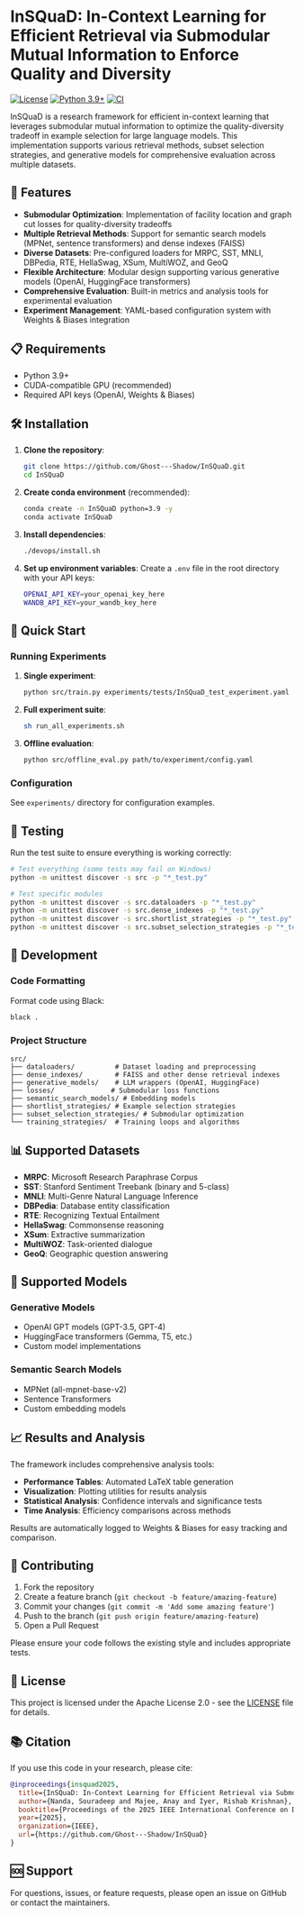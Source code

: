 # InSQuaD: In-Context Learning for Efficient Retrieval via Submodular Mutual Information to Enforce Quality and Diversity

[![License](https://img.shields.io/badge/License-Apache%202.0-blue.svg)](https://opensource.org/licenses/Apache-2.0)
[![Python 3.9+](https://img.shields.io/badge/python-3.9+-blue.svg)](https://www.python.org/downloads/release/python-390/)
[![CI](https://github.com/Ghost---Shadow/InSQuaD/actions/workflows/python_ci.yml/badge.svg)](https://github.com/Ghost---Shadow/InSQuaD/actions/workflows/python_ci.yml)

InSQuaD is a research framework for efficient in-context learning that leverages submodular mutual information to optimize the quality-diversity tradeoff in example selection for large language models. This implementation supports various retrieval methods, subset selection strategies, and generative models for comprehensive evaluation across multiple datasets.

## 🚀 Features

- **Submodular Optimization**: Implementation of facility location and graph cut losses for quality-diversity tradeoffs
- **Multiple Retrieval Methods**: Support for semantic search models (MPNet, sentence transformers) and dense indexes (FAISS)
- **Diverse Datasets**: Pre-configured loaders for MRPC, SST, MNLI, DBPedia, RTE, HellaSwag, XSum, MultiWOZ, and GeoQ
- **Flexible Architecture**: Modular design supporting various generative models (OpenAI, HuggingFace transformers)
- **Comprehensive Evaluation**: Built-in metrics and analysis tools for experimental evaluation
- **Experiment Management**: YAML-based configuration system with Weights & Biases integration

## 📋 Requirements

- Python 3.9+
- CUDA-compatible GPU (recommended)
- Required API keys (OpenAI, Weights & Biases)

## 🛠️ Installation

1. **Clone the repository**:
   ```bash
   git clone https://github.com/Ghost---Shadow/InSQuaD.git
   cd InSQuaD
   ```

2. **Create conda environment** (recommended):
   ```bash
   conda create -n InSQuaD python=3.9 -y
   conda activate InSQuaD
   ```

3. **Install dependencies**:
   ```bash
   ./devops/install.sh
   ```

4. **Set up environment variables**:
   Create a `.env` file in the root directory with your API keys:
   ```bash
   OPENAI_API_KEY=your_openai_key_here
   WANDB_API_KEY=your_wandb_key_here
   ```

## 🚦 Quick Start

### Running Experiments

1. **Single experiment**:
   ```bash
   python src/train.py experiments/tests/InSQuaD_test_experiment.yaml
   ```

2. **Full experiment suite**:
   ```bash
   sh run_all_experiments.sh
   ```

3. **Offline evaluation**:
   ```bash
   python src/offline_eval.py path/to/experiment/config.yaml
   ```

### Configuration

See `experiments/` directory for configuration examples.

## 🧪 Testing

Run the test suite to ensure everything is working correctly:

```bash
# Test everything (some tests may fail on Windows)
python -m unittest discover -s src -p "*_test.py"

# Test specific modules
python -m unittest discover -s src.dataloaders -p "*_test.py"
python -m unittest discover -s src.dense_indexes -p "*_test.py"
python -m unittest discover -s src.shortlist_strategies -p "*_test.py"
python -m unittest discover -s src.subset_selection_strategies -p "*_test.py"
```

## 🔧 Development

### Code Formatting

Format code using Black:
```bash
black .
```

### Project Structure

```
src/
├── dataloaders/          # Dataset loading and preprocessing
├── dense_indexes/        # FAISS and other dense retrieval indexes  
├── generative_models/    # LLM wrappers (OpenAI, HuggingFace)
├── losses/              # Submodular loss functions
├── semantic_search_models/ # Embedding models
├── shortlist_strategies/ # Example selection strategies
├── subset_selection_strategies/ # Submodular optimization
└── training_strategies/  # Training loops and algorithms
```

## 📊 Supported Datasets

- **MRPC**: Microsoft Research Paraphrase Corpus
- **SST**: Stanford Sentiment Treebank (binary and 5-class)
- **MNLI**: Multi-Genre Natural Language Inference
- **DBPedia**: Database entity classification
- **RTE**: Recognizing Textual Entailment
- **HellaSwag**: Commonsense reasoning
- **XSum**: Extractive summarization
- **MultiWOZ**: Task-oriented dialogue
- **GeoQ**: Geographic question answering

## 🤖 Supported Models

### Generative Models
- OpenAI GPT models (GPT-3.5, GPT-4)
- HuggingFace transformers (Gemma, T5, etc.)
- Custom model implementations

### Semantic Search Models
- MPNet (all-mpnet-base-v2)
- Sentence Transformers
- Custom embedding models

## 📈 Results and Analysis

The framework includes comprehensive analysis tools:

- **Performance Tables**: Automated LaTeX table generation
- **Visualization**: Plotting utilities for results analysis  
- **Statistical Analysis**: Confidence intervals and significance tests
- **Time Analysis**: Efficiency comparisons across methods

Results are automatically logged to Weights & Biases for easy tracking and comparison.

## 🤝 Contributing

1. Fork the repository
2. Create a feature branch (`git checkout -b feature/amazing-feature`)
3. Commit your changes (`git commit -m 'Add some amazing feature'`)
4. Push to the branch (`git push origin feature/amazing-feature`)
5. Open a Pull Request

Please ensure your code follows the existing style and includes appropriate tests.

## 📄 License

This project is licensed under the Apache License 2.0 - see the [LICENSE](LICENSE) file for details.

## 📚 Citation

If you use this code in your research, please cite:

```bibtex
@inproceedings{insquad2025,
  title={InSQuaD: In-Context Learning for Efficient Retrieval via Submodular Mutual Information to Enforce Quality and Diversity},
  author={Nanda, Souradeep and Majee, Anay and Iyer, Rishab Krishnan},
  booktitle={Proceedings of the 2025 IEEE International Conference on Data Mining (ICDM)},
  year={2025},
  organization={IEEE},
  url={https://github.com/Ghost---Shadow/InSQuaD}
}
```

## 🆘 Support

For questions, issues, or feature requests, please open an issue on GitHub or contact the maintainers.
